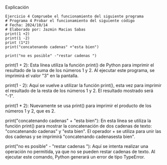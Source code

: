Explicación

```
Ejercicio 4 Compruebe el funcionamiento del siguiente programa 
# Programa 4 Probar el funcionamiento del siguiente código 
# Fecha: 2024/10/14
# Elaborado por: Jazmin Macias Sabas 
print(1 +2)
print(1 -2)
print (1*2)
print("concatenando cadenas" +"esta bien")

print("no es posible" -"restar cadenas ")
```
print(1 + 2):
Esta línea utiliza la función print() de Python para imprimir el resultado de la suma de los números 1 y 2. Al ejecutar este programa, se imprimirá el valor "3" en la pantalla.

print(1 - 2):
Aquí se vuelve a utilizar la función print(), esta vez para imprimir el resultado de la resta de los números 1 y 2. El resultado mostrado será "-1".

print(1 * 2):
Nuevamente se usa print() para imprimir el producto de los números 1 y 2, que es 2.

print("concatenando cadenas" + "esta bien"):
En esta línea se utiliza la función print() para mostrar la concatenación de dos cadenas de texto: "concatenando cadenas" y "esta bien". El operador + se utiliza para unir las dos cadenas y se imprimirá "concatenando cadenasesta bien".

print("no es posible" - "restar cadenas "):
Aquí se intenta realizar una operación no permitida, ya que no se pueden restar cadenas de texto. Al ejecutar este comando, Python generará un error de tipo TypeError.
